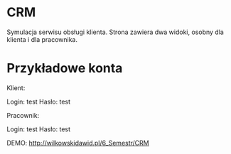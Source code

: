 # CRM
Symulacja serwisu obsługi klienta.
Strona zawiera dwa widoki, osobny dla klienta i dla pracownika.
# Przykładowe konta
Klient:

Login: test
Hasło: test

Pracownik:

Login: test
Hasło: test

DEMO:
http://wilkowskidawid.pl/6_Semestr/CRM
